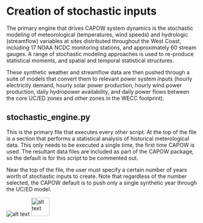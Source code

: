 # Creation of stochastic inputs
The primary engine that drives CAPOW system dynamics is the stochastic modeling of meteorological (temperatures, wind speeds) and hydrologic (streamflow) variables at sites distributed throughout the West Coast, including 17 NOAA NCDC monitoring stations, and approximately 60 stream gauges. A range of stochastic modeling approaches is used to re-produce statistical moments, and spatial and temporal statistical structures. 

These synthetic weather and streamflow data are then pushed through a suite of models that convert them to relevant power system inputs (hourly electricity demand, hourly solar power production, hourly wind power production, daily hydropower availability, and daily power flows between the core UC/ED zones and other zones in the WECC footprint).

## stochastic_engine.py
This is the primary file that executes every other script. At the top of the file is a section that performs a statistical analysis of historical meterological data. This only needs to be executed a single time, the first time CAPOW is used. The resultant data files are included as part of the CAPOW package, so the default is for this script to be commented out. 

Near the top of the file, the user must specify a certain number of years worth of stochastic inputs to create. Note that regardless of the number selected, the CAPOW default is to push only a single synthetic year through the UC/ED model.

![alt text](https://github.com/romulus97/CAPOW/blob/master/Wiki_images/readme1.png)
<img src="https://github.com/romulus97/CAPOW/blob/master/Wiki_images/readme1.png" alt="alt text" width="48" height="48">

